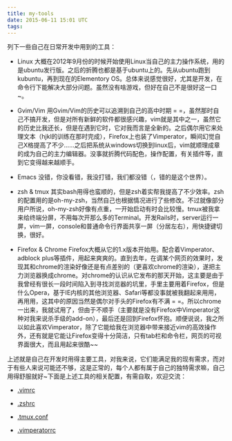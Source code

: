```yaml
---
title: my-tools
date: 2015-06-11 15:01 UTC
tags:
---
```


列下一些自己在日常开发中用到的工具：

* Linux
  大概在2012年9月份的时候开始使用Linux当自己的主力操作系统，用的是ubuntu发行版。之后的折腾也都是基于ubuntu上的。先从ubuntu跑到kubuntu，再到现在的Elementory OS。总体来说感觉很好，尤其是开发，在命令行下能解决大部分问题。虽然没有啥游戏，但好在自己不是很好这一口~。

* Gvim/Vim
用Gvim/Vim的历史可以追溯到自己的高中时期 = =，虽然那时自己不搞开发，但是对所有新鲜的软件都很感兴趣，vim就是其中之一，虽然它的历史比我还长，但是在遇到它时，它对我而言是全新的。之后偶尔用它来处理文本（hjkl的训练在那时完成），Firefox上也装了Vimperator，瞬间幻觉自己X格提高了不少……之后把系统从windows切换到linux后，vim就顺理成章的成为自己的主力编辑器。没事就折腾代码配色，操作配置，有关插件等，直到它变得越来越顺手。

* Emacs
没错，你没看错，我没打错，我们都没错（，错的是这个世界）。

* zsh & tmux
  其实bash用得也蛮顺的，但是zsh着实帮我提高了不少效率。zsh的配置用的是oh-my-zsh，当然自己也根据情况进行了些修改。不过就像部分用户所说，oh-my-zsh好像有点重，一开始启动有时会比较慢。tmux被我拿来给终端分屏，不用每次开那么多的Terminal。开发Rails时，server运行一屏，vim一屏，console和普通命令行界面共享一屏（分居左右），用快捷键切换，很好。

* Firefox & Chrome
Firefox大概从它的1.x版本开始用。配合着Vimperator、adblock plus等插件，用起来爽爽的。直到去年，在调某个网页的效果时，发现其和chrome的渲染好像还是有点差别的（更喜欢chrome的渲染），遂把主力浏览器换成chrome。对chrome的认识从它发布的那天开始，这主要是由于我曾经有很长一段时间陷入到寻找浏览器的坑里，手里主要用着Firefox，但是什么Opera，基于IE内核的其他浏览器、Safari等都没事就被我翻起来用用，再用用，这其中的原因当然是偶尔对手头的Firefox有不满 = =。所以chrome一出来，我就试用了，但由于不顺手（主要就是没有Firefox中Vimperator这种对我来说杀手级的add-on），最后还是回到Firefox怀抱。顺便说说，我之所以如此喜欢Vimperator，除了它能给我在浏览器中带来接近vim的高效操作外，还有就是它能让Firefox变得十分简洁，只有tab栏和命令栏，网页的可视界面很大，而且用起来很酷~~

上述就是自己在开发时用得主要工具，对我来说，它们能满足我的现有需求，而对于有些人来说可能还不够，这是正常的，每个人都有属于自己的独特需求嘛，自己用得舒服就好~下面是上述工具的相关配置，有需自取，欢迎交流：

* [.vimrc](https://github.com/lafwind/dotfile/blob/master/.vimrc)

* [.zshrc](https://github.com/lafwind/dotfile/blob/master/.zshrc)

* [.tmux.conf](https://github.com/lafwind/dotfile/blob/master/.tmux.conf)

* [.vimperatorrc](https://github.com/lafwind/dotfile/blob/master/.vimperatorrc)
